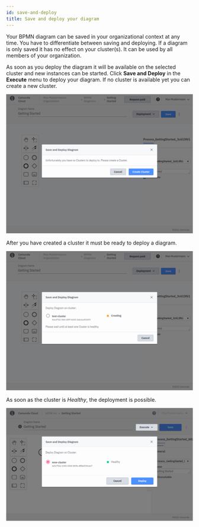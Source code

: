 ```yaml
---
id: save-and-deploy
title: Save and deploy your diagram
---
```


Your BPMN diagram can be saved in your organizational context at any time. You have to differentiate between saving and deploying. If a diagram is only saved it has no effect on your cluster(s). It can be used by all members of your organization.

As soon as you deploy the diagram it will be available on the selected cluster and new instances can be started. Click **Save and Deploy** in the **Execute** menu to deploy your diagram. If no cluster is available yet you can create a new cluster.

![no-cluster](img/no-cluster-message.png)

After you have created a cluster it must be ready to deploy a diagram.

![cluster creating](img/cluster-creating.png)

As soon as the cluster is _Healthy_, the deployment is possible.

![save and deploy](img/save-and-deploy.png)
